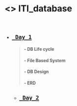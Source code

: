 # <> ITI_database

<br/>

  * ## [` Day_1`](/day_1)
  
       > #### - DB Life cycle
       > #### - File Based System
       > #### - DB Design
       > #### - ERD
    * ## [` Day_2`](/day_2)



